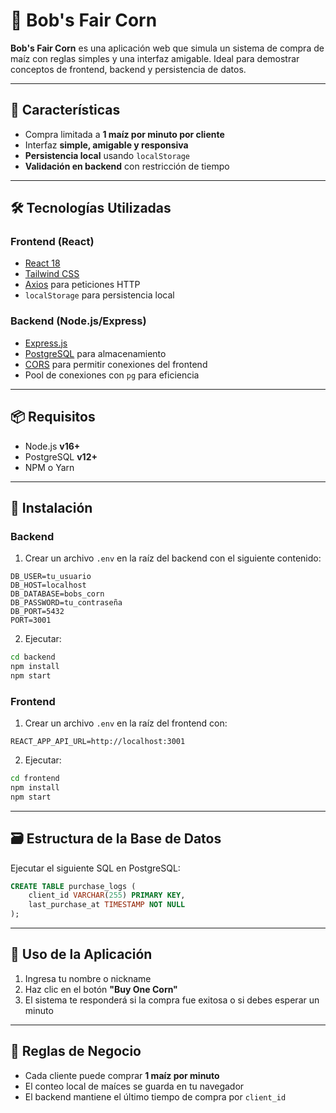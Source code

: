 # 🌽 Bob's Fair Corn

**Bob's Fair Corn** es una aplicación web que simula un sistema de compra de maíz con reglas simples y una interfaz amigable. Ideal para demostrar conceptos de frontend, backend y persistencia de datos.

---

## 🚀 Características

- Compra limitada a **1 maíz por minuto por cliente**
- Interfaz **simple, amigable y responsiva**
- **Persistencia local** usando `localStorage`
- **Validación en backend** con restricción de tiempo

---

## 🛠 Tecnologías Utilizadas

### Frontend (React)

- [React 18](https://reactjs.org/)
- [Tailwind CSS](https://tailwindcss.com/)
- [Axios](https://axios-http.com/) para peticiones HTTP
- `localStorage` para persistencia local

### Backend (Node.js/Express)

- [Express.js](https://expressjs.com/)
- [PostgreSQL](https://www.postgresql.org/) para almacenamiento
- [CORS](https://developer.mozilla.org/en-US/docs/Web/HTTP/CORS) para permitir conexiones del frontend
- Pool de conexiones con `pg` para eficiencia

---

## 📦 Requisitos

- Node.js **v16+**
- PostgreSQL **v12+**
- NPM o Yarn

---

## 🔧 Instalación

### Backend

1. Crear un archivo `.env` en la raíz del backend con el siguiente contenido:

```env
DB_USER=tu_usuario
DB_HOST=localhost
DB_DATABASE=bobs_corn
DB_PASSWORD=tu_contraseña
DB_PORT=5432
PORT=3001
```

2. Ejecutar:

```bash
cd backend
npm install
npm start
```

### Frontend

1. Crear un archivo `.env` en la raíz del frontend con:

```env
REACT_APP_API_URL=http://localhost:3001
```

2. Ejecutar:

```bash
cd frontend
npm install
npm start
```

---

## 🗃 Estructura de la Base de Datos

Ejecutar el siguiente SQL en PostgreSQL:

```sql
CREATE TABLE purchase_logs (
    client_id VARCHAR(255) PRIMARY KEY,
    last_purchase_at TIMESTAMP NOT NULL
);
```

---

## 🧪 Uso de la Aplicación

1. Ingresa tu nombre o nickname
2. Haz clic en el botón **"Buy One Corn"**
3. El sistema te responderá si la compra fue exitosa o si debes esperar un minuto

---

## 📜 Reglas de Negocio

- Cada cliente puede comprar **1 maíz por minuto**
- El conteo local de maíces se guarda en tu navegador
- El backend mantiene el último tiempo de compra por `client_id`


